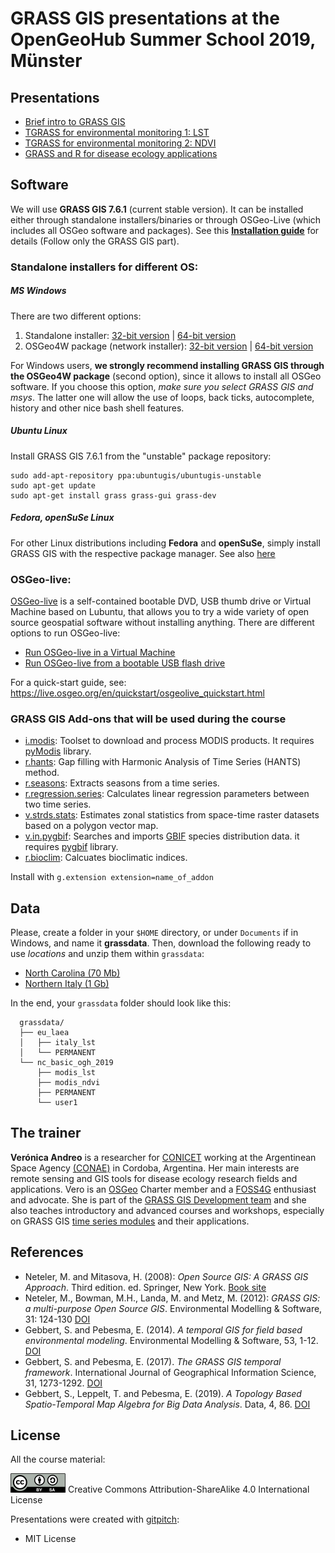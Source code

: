 # GRASS GIS presentations at the OpenGeoHub Summer School 2019, M&uuml;nster

## Presentations

- [Brief intro to GRASS GIS](https://gitpitch.com/veroandreo/grass_opengeohub2019/master?p=slides/intro)
- [TGRASS for environmental monitoring 1: LST](https://gitpitch.com/veroandreo/grass_opengeohub2019/master?p=slides/tgrass_lst)
- [TGRASS for environmental monitoring 2: NDVI](https://gitpitch.com/veroandreo/grass_opengeohub2019/master?p=slides/tgrass_ndvi)
- [GRASS and R for disease ecology applications](https://gitpitch.com/veroandreo/grass_opengeohub2019/master?p=slides/tgrass_rstats_disease_ecology)


## Software

We will use **GRASS GIS 7.6.1** (current stable version). It can be installed either 
through standalone installers/binaries or through OSGeo-Live (which includes all
OSGeo software and packages). See this 
[**Installation guide**](https://gitpitch.com/veroandreo/grass-gis-conae/master?p=slides/00_installation&grs=gitlab) 
for details (Follow only the GRASS GIS part).


### Standalone installers for different OS:

##### MS Windows

There are two different options:
1. Standalone installer: [32-bit version](https://grass.osgeo.org/grass76/binary/mswindows/native/x86/WinGRASS-7.6.1-1-Setup-x86.exe) | [64-bit version](https://grass.osgeo.org/grass76/binary/mswindows/native/x86_64/WinGRASS-7.6.1-1-Setup-x86_64.exe) 
2. OSGeo4W package (network installer): [32-bit version](http://download.osgeo.org/osgeo4w/osgeo4w-setup-x86.exe) | [64-bit version](http://download.osgeo.org/osgeo4w/osgeo4w-setup-x86_64.exe) 

For Windows users, **we strongly recommend installing GRASS GIS through the OSGeo4W package** (second option), 
since it allows to install all OSGeo software. If you choose this option, 
*make sure you select GRASS GIS and msys*. The latter one will allow 
the use of loops, back ticks, autocomplete, history and other nice bash shell
features.

##### Ubuntu Linux

Install GRASS GIS 7.6.1 from the "unstable" package repository:

```
sudo add-apt-repository ppa:ubuntugis/ubuntugis-unstable
sudo apt-get update
sudo apt-get install grass grass-gui grass-dev
```

##### Fedora, openSuSe Linux

For other Linux distributions including **Fedora** and **openSuSe**, simply install GRASS GIS with the respective package manager. See also [here](https://grass.osgeo.org/download/software/)

### OSGeo-live: 

[OSGeo-live](https://live.osgeo.org/) is a self-contained bootable DVD, USB thumb
drive or Virtual Machine based on Lubuntu, that allows you to try a wide variety
of open source geospatial software without installing anything. There are 
different options to run OSGeo-live:

* [Run OSGeo-live in a Virtual Machine](https://live.osgeo.org/en/quickstart/virtualization_quickstart.html)
* [Run OSGeo-live from a bootable USB flash drive](https://live.osgeo.org/en/quickstart/usb_quickstart.html)

For a quick-start guide, see: https://live.osgeo.org/en/quickstart/osgeolive_quickstart.html

### GRASS GIS Add-ons that will be used during the course

* [i.modis](https://grass.osgeo.org/grass7/manuals/addons/i.modis.html): Toolset to download and process MODIS products. It requires [pyModis](http://www.pymodis.org/info.html#how-to-install-pymodis) library.
* [r.hants](https://grass.osgeo.org/grass7/manuals/addons/r.hants.html): Gap filling with Harmonic Analysis of Time Series (HANTS) method.
* [r.seasons](https://grass.osgeo.org/grass7/manuals/addons/r.seasons.html): Extracts seasons from a time series.
* [r.regression.series](https://grass.osgeo.org/grass7/manuals/addons/r.regression.series.html): Calculates linear regression parameters between two time series.
* [v.strds.stats](https://grass.osgeo.org/grass7/manuals/addons/v.strds.stats.html): Estimates zonal statistics from space-time raster datasets based on a polygon vector map.
* [v.in.pygbif](https://grass.osgeo.org/grass7/manuals/addons/v.in.pygbif.html): Searches and imports [GBIF](https://www.gbif.org/) species distribution data. it requires [pygbif](https://pygbif.readthedocs.io/en/stable/) library.
* [r.bioclim](https://grass.osgeo.org/grass7/manuals/addons/r.bioclim.html): Calcuates bioclimatic indices.

Install with `g.extension extension=name_of_addon`

## Data

Please, create a folder in your `$HOME` directory, or under `Documents` if in Windows, and name it **grassdata**. Then, download the following ready to use *locations* and unzip them within `grassdata`:

* [North Carolina (70 Mb)](https://github.com/veroandreo/grass_opengeohub2019/raw/master/data/nc_basic_ogh_2019.zip)
* [Northern Italy (1 Gb)](https://apps.mundialis.de/workshops/geostat2019/grassdata_eu_laea_northern_italy_LST_1km_daily_celsius_reconstructed.zip)

In the end, your `grassdata` folder should look like this:

```
  grassdata/
  ├── eu_laea
  │   ├── italy_lst
  │   └── PERMANENT
  └── nc_basic_ogh_2019
      ├── modis_lst
      ├── modis_ndvi
      ├── PERMANENT
      └── user1
```

## The trainer

**Verónica Andreo** is a researcher for [CONICET](http://www.conicet.gov.ar/?lan=en)
working at the Argentinean Space Agency [(CONAE)](http://ig.conae.unc.edu.ar/)
in Cordoba, Argentina. Her main interests are remote sensing and GIS tools
for disease ecology research fields and applications. 
Vero is an [OSGeo](http://www.osgeo.org/) Charter member and a [FOSS4G](http://foss4g.org/) 
enthusiast and advocate. 
She is part of the [GRASS GIS Development team](https://grass.osgeo.org/home/credits/) 
and she also teaches introductory and advanced courses and workshops, especially 
on GRASS GIS [time series modules](https://grasswiki.osgeo.org/wiki/Temporal_data_processing)
and their applications.

## References

- Neteler, M. and Mitasova, H. (2008): *Open Source GIS: A GRASS GIS Approach*. Third edition. ed. Springer, New York. [Book site](https://grassbook.org/)
- Neteler, M., Bowman, M.H., Landa, M. and Metz, M. (2012): *GRASS GIS: a multi-purpose Open Source GIS*. Environmental Modelling & Software, 31: 124-130 [DOI](http://dx.doi.org/10.1016/j.envsoft.2011.11.014)
- Gebbert, S. and Pebesma, E. (2014). *A temporal GIS for field based environmental modeling*. Environmental Modelling & Software, 53, 1-12. [DOI](https://doi.org/10.1016/j.envsoft.2013.11.001)
- Gebbert, S. and Pebesma, E. (2017). *The GRASS GIS temporal framework*. International Journal of Geographical Information Science, 31, 1273-1292. [DOI](http://dx.doi.org/10.1080/13658816.2017.1306862)
- Gebbert, S., Leppelt, T. and Pebesma, E. (2019). *A Topology Based Spatio-Temporal Map Algebra for Big Data Analysis*. Data, 4, 86. [DOI](https://doi.org/10.3390/data4020086)

## License

All the course material:

[![Creative Commons License](assets/img/ccbysa.png)](http://creativecommons.org/licenses/by-sa/4.0/) Creative Commons Attribution-ShareAlike 4.0 International License

Presentations were created with [gitpitch](https://gitpitch.com/):

* MIT License
